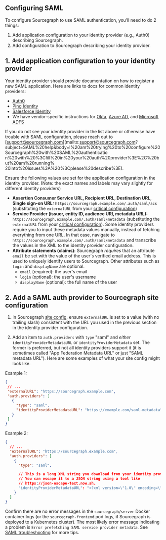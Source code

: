 ## Configuring SAML

To configure Sourcegraph to use SAML authentication, you'll need to do 2 things:

1. Add application configuration to your identity provider (e.g., Auth0) describing Sourcegraph.
1. Add configuration to Sourcegraph describing your identity provider.

## 1. Add application configuration to your identity provider

Your identity provider should provide documentation on how to register a new SAML application. Here are links to docs for common identity providers:

* [Auth0](https://auth0.com/docs/protocols/saml/saml-idp-generic)
* [Ping Identity](https://learning.getpostman.com/docs/postman-enterprise/sso/saml-ping/)
* [Salesforce Identity](https://help.salesforce.com/articleView?id=identity_provider_enable.htm)
* We have vendor-specific instructions for [Okta](/admin/auth/saml_with_okta), [Azure AD](/admin/auth/saml_with_azure_ad), and [Microsoft ADFS](/admin/auth/saml_with_microsoft_adfs)

If you do not see your identity provider in the list above or otherwise have trouble with SAML configuration, please reach out to [support@sourcegraph.com](mailto:support@sourcegraph.com?subject=SAML%20help&body=I%20am%20trying%20to%20configure%20Sourcegraph%20with%20SAML%20authenticatio
n%20with%20%3Cfill%20in%20your%20auth%20provider%3E%2C%20but%20am%20running%
20into%20issues%3A%20%3Cplease%20describe%3E).


Ensure the following values are set for the application configuration in the identity provider. (Note: the exact names and labels may vary slightly for different identity providers)

- **Assertion Consumer Service URL, Recipient URL, Destination URL, Single sign-on URL:** `https://sourcegraph.example.com/.auth/saml/acs` (substituting the `externalURL` from your [critical configuration](../config/critical_config.md))
- **Service Provider (issuer, entity ID, audience URI, metadata URL):** `https://sourcegraph.example.com/.auth/saml/metadata` (substituting the `externalURL` from your [critical configuration](../config/critical_config.md)). Some identity providers require you to input these metadata values manually, instead of fetching everything from one URL. In that case, navigate to `https://sourcegraph.example.com/.auth/saml/metadata` and transcribe the values in the XML to the identity provider configuration.
- **Attribute statements (claims):** Sourcegraph *requires* that an attribute `email` be set with the value of the user's verified email address. This is used to uniquely identify users to Sourcegraph. Other attributes such as `login` and `displayName` are optional.
  - `email` (required): the user's email
  - `login` (optional): the user's username
  - `displayName` (optional): the full name of the user

## 2. Add a SAML auth provider to Sourcegraph site configuration

1. In Sourcegraph [site config](../config/site_config.md), ensure `externalURL` is set to a value (with no trailing slash) consistent with the URL you used in the previous section in the identity provider configuration.

1. Add an item to `auth.providers` with `type` "saml" and *either* `identityProviderMetadataURL` or `identityProviderMetadata` set. The former is preferred, but not all identity providers support it (it is sometimes called "App Federation Metadata URL" or just "SAML metadata URL"). Here are some examples of what your site config might look like:

Example 1:

   ```json
   {
    // ...
    "externalURL": "https://sourcegraph.example.com",
    "auth.providers": [
      {
        "type": "saml",
        "identityProviderMetadataURL": "https://example.com/saml-metadata"
      }
    ]
   }
   ```

Example 2:

```json
{
  // ...
  "externalURL": "https://sourcegraph.example.com",
  "auth.providers": [
    {
      "type": "saml",

      // This is a long XML string you download from your identity provider.
      // You can escape it to a JSON string using a tool like
      // https://json-escape-text.now.sh.
      "identityProviderMetadataURL": "<?xml version=\"1.0\" encoding=\"utf-8\"?><EntityDescriptor ID=\"_86c6d3fd-e0a9-4b99-b830-40b248003fb9\" entityID=\"https://sts.windows.net/6c1b91af-8e37-4921-bbfa-ef68aa2e2d1e/\" xmlns=\"urn:oasis:names:tc:SAML:2.0:metadata\"><Signature xmlns=\"http://www.w3.org/2000/09/xmldsig#\"><SignedInfo><CanonicalizationMethod Algorithm=\"http://www.w3.org/2001/10/xml-exc-c14n#\" /><SignatureMethod Algorithm=\"http://www.w3.org/2001/04/xmldsig-more#rsa-sha256\" /><Reference URI=\"#_86c6d3fd-e0a9-4b99-b830-40b248003fb9\"><Transforms><Transform Algorithm=\"http://www.w3.org/2000/09/xmldsig#enveloped-signature\" /><Transform Algorithm=\"http://www.w3.org/2001/10/xml-exc-c14n#\" /></Transforms><DigestMethod Algorithm=\"http://www.w3.org/2001/04/xmlenc#sha256\" /><DigestValue> ..."
    }
  ]
}
```

Confirm there are no error messages in the `sourcegraph/server` Docker container logs (or the `sourcegraph-frontend` pod logs, if Sourcegraph is deployed to a Kubernetes cluster). The most likely error message indicating a problem is `Error prefetching SAML service provider metadata`. See [SAML troubleshooting](/admin/auth/saml#saml-troubleshooting) for more tips.
